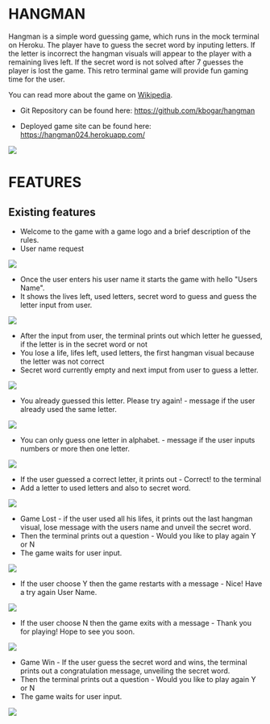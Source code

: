 # HANGMAN
Hangman is a simple word guessing game, which runs in the mock terminal on Heroku. The player have to guess the secret word by inputing letters. If the letter is incorrect the hangman visuals will appear to the player with a remaining lives left. If the secret word is not solved after 7 guesses the player is lost the game. This retro terminal game will provide fun gaming time for the user. 

You can read more about the game on [Wikipedia](https://en.wikipedia.org/wiki/Hangman_(game)).

* Git Repository can be found here: https://github.com/kbogar/hangman

* Deployed game site can be found here: https://hangman024.herokuapp.com/

![](/assets/images/screenshot.png)

# FEATURES
## Existing features
* Welcome to the game with a game logo and a brief description of the rules.
* User name request

![](/assets/images/hangman1.png)

* Once the user enters his user name it starts the game with hello "Users Name".
* It shows the lives left, used letters, secret word to guess and guess the letter input from user.

![](/assets/images/hangman2.png)

* After the input from user, the terminal prints out which letter he guessed, if the letter is in the secret word or not
* You lose a life, lifes left, used letters, the first hangman visual because the letter was not correct
* Secret word currently empty and next imput from user to guess a letter.

![](/assets/images/hangman3.png)

* You already guessed this letter. Please try again! - message if the user already used the same letter.

![](/assets/images/hangman4.png)

* You can only guess one letter in alphabet. - message if the user inputs numbers or more then one letter.

![](/assets/images/hangman5.png)

* If the user guessed a correct letter, it prints out - Correct! to the terminal
* Add a letter to used letters and also to secret word. 

![](/assets/images/hangman6.png)

* Game Lost - if the user used all his lifes, it prints out the last hangman visual, lose message with the users name and unveil the secret word.
* Then the terminal prints out a question - Would you like to play again Y or N 
* The game waits for user input.

![](/assets/images/hangman7.png)

* If the user choose Y then the game restarts with a message - Nice! Have a try again User Name.

![](/assets/images/hangman8.png)

* If the user choose N then the game exits with a message - Thank you for playing! Hope to see you soon.

![](/assets/images/hangman9.png)

* Game Win - If the user guess the secret word and wins, the terminal prints out a congratulation message, unveiling the secret word.
* Then the terminal prints out a question - Would you like to play again Y or N
* The game waits for user input.

![](/assets/images/hangman10.png)